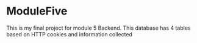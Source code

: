 # ModuleFive
This is my final project for module 5 Backend. This database has 4 tables based on HTTP cookies and information collected
